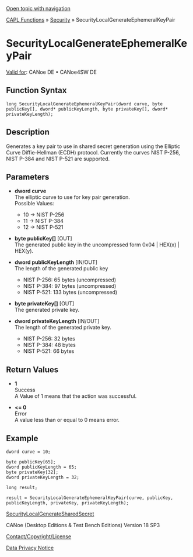 [Open topic with navigation](../../../../../CANoeDEFamily.htm#Topics/CAPLFunctions/Security/Functions/CAPLfunctionSecurityLocalGenerateEphemeralKeyPair.md)

[CAPL Functions](../../CAPLfunctions.md) » [Security](../CAPLFunctionsSecurityOverview.md) » SecurityLocalGenerateEphemeralKeyPair

# SecurityLocalGenerateEphemeralKeyPair

[Valid for](../../../Shared/FeatureAvailability.md):  CANoe DE • CANoe4SW DE

## Function Syntax

```plaintext
long SecurityLocalGenerateEphemeralKeyPair(dword curve, byte publicKey[], dword* publicKeyLength, byte privateKey[], dword* privateKeyLength);
```

## Description

Generates a key pair to use in shared secret generation using the Elliptic Curve Diffie-Hellman (ECDH) protocol. Currently the curves NIST P-256, NIST P-384 and NIST P-521 are supported.

## Parameters

- **dword curve**  
  The elliptic curve to use for key pair generation.  
  Possible Values:
  - 10 → NIST P-256
  - 11 → NIST P-384
  - 12 → NIST P-521

- **byte publicKey[]** [OUT]  
  The generated public key in the uncompressed form 0x04 | HEX(x) | HEX(y).

- **dword publicKeyLength** [IN/OUT]  
  The length of the generated public key
  - NIST P-256: 65 bytes (uncompressed)
  - NIST P-384: 97 bytes (uncompressed)
  - NIST P-521: 133 bytes (uncompressed)

- **byte privateKey[]** [OUT]  
  The generated private key.

- **dword privateKeyLength** [IN/OUT]  
  The length of the generated private key.
  - NIST P-256: 32 bytes
  - NIST P-384: 48 bytes
  - NIST P-521: 66 bytes

## Return Values

- **1**  
  Success  
  A Value of 1 means that the action was successful.

- **<= 0**  
  Error  
  A value less than or equal to 0 means error.

## Example

```plaintext
dword curve = 10;

byte publicKey[65];
dword publicKeyLength = 65;
byte privateKey[32];
dword privateKeyLength = 32;

long result;

result = SecurityLocalGenerateEphemeralKeyPair(curve, publicKey, publicKeyLength, privateKey, privateKeyLength);
```

[SecurityLocalGenerateSharedSecret](CAPLfunctionSecurityLocalGenerateSharedSecret.md)

CANoe (Desktop Editions & Test Bench Editions) Version 18 SP3

[Contact/Copyright/License](../../../Shared/ContactCopyrightLicense.md)

[Data Privacy Notice](https://www.vector.com/int/en/company/get-info/privacy-policy/)
